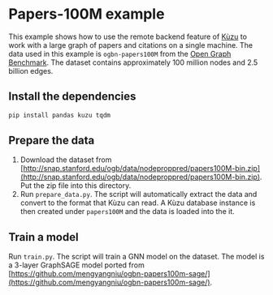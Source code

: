 # Papers-100M example

This example shows how to use the remote backend feature of [Kùzu](https://kuzudb.com) to work with a large graph of papers and citations on a single machine.
The data used in this example is `ogbn-papers100M` from the [Open Graph Benchmark](https://ogb.stanford.edu/).
The dataset contains approximately 100 million nodes and 2.5 billion edges.

## Install the dependencies

```bash
pip install pandas kuzu tqdm
```

## Prepare the data

1. Download the dataset from [http://snap.stanford.edu/ogb/data/nodeproppred/papers100M-bin.zip](http://snap.stanford.edu/ogb/data/nodeproppred/papers100M-bin.zip).
   Put the zip file into this directory.
2. Run `prepare_data.py`.
   The script will automatically extract the data and convert to the format that Kùzu can read.
   A Kùzu database instance is then created under `papers100M` and the data is loaded into the it.

## Train a model

Run `train.py`.
The script will train a GNN model on the dataset.
The model is a 3-layer GraphSAGE model ported from [https://github.com/mengyangniu/ogbn-papers100m-sage/](https://github.com/mengyangniu/ogbn-papers100m-sage/).
